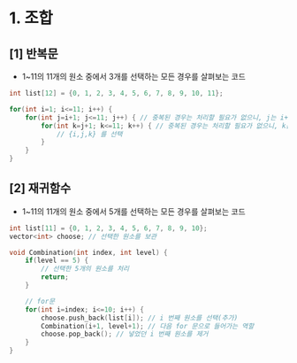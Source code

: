 # 1. 조합

## \[1] 반복문

* 1\~11의 11개의 원소 중에서 3개를 선택하는 모든 경우를 살펴보는 코드

```cpp
int list[12] = {0, 1, 2, 3, 4, 5, 6, 7, 8, 9, 10, 11};

for(int i=1; i<=11; i++) {
    for(int j=i+1; j<=11; j++) { // 중복된 경우는 처리할 필요가 없으니, j는 i+1부터
        for(int k=j+1; k<=11; k++) { // 중복된 경우는 처리할 필요가 없으니, k는 j+1부터
            // {i,j,k} 를 선택
        }
    }
}
```

## \[2] 재귀함수

* 1\~11의 11개의 원소 중에서 5개를 선택하는 모든 경우를 살펴보는 코드

```cpp
int list[11] = {0, 1, 2, 3, 4, 5, 6, 7, 8, 9, 10};
vector<int> choose; // 선택한 원소를 보관

void Combination(int index, int level) {
    if(level == 5) {
        // 선택한 5개의 원소를 처리
        return;
    }

    // for문
    for(int i=index; i<=10; i++) {
        choose.push_back(list[i]); // i 번째 원소를 선택(추가)
        Combination(i+1, level+1); // 다음 for 문으로 들어가는 역할
        choose.pop_back(); // 넣었던 i 번째 원소를 제거
    }
}
```
